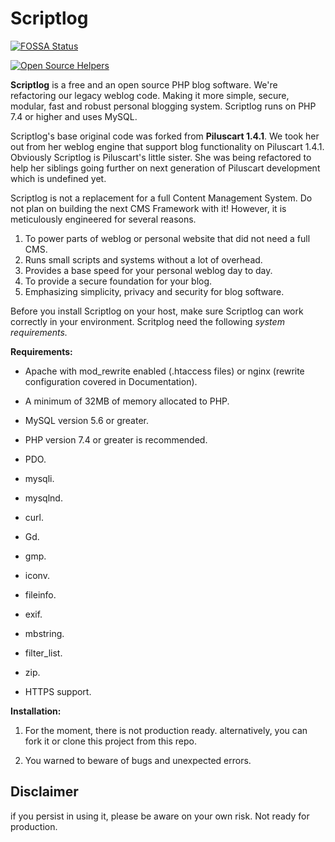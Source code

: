 # Scriptlog

[![FOSSA Status](https://app.fossa.com/api/projects/git%2Bgithub.com%2Fcakmoel%2FScriptlog.svg?type=shield)](https://app.fossa.com/projects/git%2Bgithub.com%2Fcakmoel%2FScriptlog?ref=badge_shield)

[![Open Source Helpers](https://www.codetriage.com/cakmoel/scriptlog/badges/users.svg)](https://www.codetriage.com/cakmoel/scriptlog)

**Scriptlog** is a free and an open source PHP blog software. We're refactoring our legacy weblog code. Making it more simple, secure, modular, fast and robust personal blogging system. Scriptlog runs on PHP 7.4 or higher and uses MySQL.

Scriptlog's base original code was forked from **Piluscart 1.4.1**. We took her out from her weblog engine that support blog functionality on Piluscart 1.4.1. Obviously Scriptlog is Piluscart's little sister. She was being refactored to help her siblings going further on next generation of Piluscart development which is undefined yet.

Scriptlog is not a replacement for a full Content Management System. Do not plan on building the next CMS Framework with it! However, it is meticulously engineered for several reasons.

1. To power parts of weblog or personal website that did not need a full CMS.
2. Runs small scripts and systems without a lot of overhead.
3. Provides a base speed for your personal weblog day to day.
4. To provide a secure foundation for your blog.
5. Emphasizing simplicity, privacy and security for blog software.

Before you install Scriptlog on your host, make sure Scriptlog can work correctly in your
environment. Scritplog need the following
*system requirements.*

**Requirements:**

- Apache with mod_rewrite enabled (.htaccess files) or nginx (rewrite configuration covered in Documentation).

- A minimum of 32MB of memory allocated to PHP.

- MySQL version 5.6 or greater.

- PHP version 7.4 or greater is recommended.

- PDO.

- mysqli.

- mysqlnd.

- curl.

- Gd.

- gmp.

- iconv.

- fileinfo.

- exif.

- mbstring.

- filter_list.

- zip.

- HTTPS support.

**Installation:**

1. For the moment, there is not production ready. alternatively, you can fork it or clone this project from this repo.

2. You warned to beware of bugs and unexpected errors.

## Disclaimer

if you persist in using it, please be aware on your own risk. Not ready for production.
